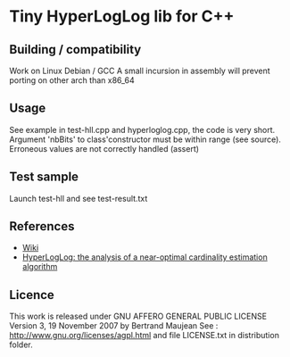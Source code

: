 # Tiny HyperLogLog lib for C++


## Building / compatibility
Work on Linux Debian / GCC
A small incursion in assembly will prevent porting on other arch than x86_64

## Usage
See example in test-hll.cpp and hyperloglog.cpp, the code is very short.
Argument 'nbBits' to class'constructor must be within range (see source). Erroneous values are not correctly handled (assert)

## Test sample
Launch test-hll and see test-result.txt

## References
- [Wiki](https://en.wikipedia.org/wiki/HyperLogLog)
- [HyperLogLog: the analysis of a near-optimal cardinality estimation algorithm](http://algo.inria.fr/flajolet/Publications/FlFuGaMe07.pdf)

## Licence
This work is released under GNU AFFERO GENERAL PUBLIC LICENSE Version 3, 19 November 2007 by Bertrand Maujean
See : http://www.gnu.org/licenses/agpl.html and file LICENSE.txt in distribution folder.
